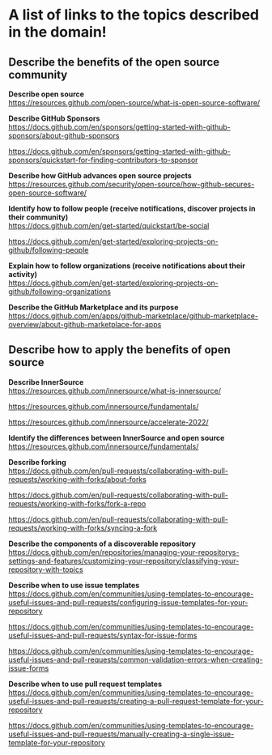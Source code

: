 # A list of links to the topics described in the domain!

## Describe the benefits of the open source community

**Describe open source**  
https://resources.github.com/open-source/what-is-open-source-software/

**Describe GitHub Sponsors**  
https://docs.github.com/en/sponsors/getting-started-with-github-sponsors/about-github-sponsors

https://docs.github.com/en/sponsors/getting-started-with-github-sponsors/quickstart-for-finding-contributors-to-sponsor

**Describe how GitHub advances open source projects**  
https://resources.github.com/security/open-source/how-github-secures-open-source-software/

**Identify how to follow people (receive notifications, discover projects in their community)**  
https://docs.github.com/en/get-started/quickstart/be-social

https://docs.github.com/en/get-started/exploring-projects-on-github/following-people

**Explain how to follow organizations (receive notifications about their activity)**  
https://docs.github.com/en/get-started/exploring-projects-on-github/following-organizations

**Describe the GitHub Marketplace and its purpose**  
https://docs.github.com/en/apps/github-marketplace/github-marketplace-overview/about-github-marketplace-for-apps

## Describe how to apply the benefits of open source

**Describe InnerSource**  
https://resources.github.com/innersource/what-is-innersource/

https://resources.github.com/innersource/fundamentals/

https://resources.github.com/innersource/accelerate-2022/

**Identify the differences between InnerSource and open source**  
https://resources.github.com/innersource/fundamentals/

**Describe forking**  
https://docs.github.com/en/pull-requests/collaborating-with-pull-requests/working-with-forks/about-forks

https://docs.github.com/en/pull-requests/collaborating-with-pull-requests/working-with-forks/fork-a-repo

https://docs.github.com/en/pull-requests/collaborating-with-pull-requests/working-with-forks/syncing-a-fork

**Describe the components of a discoverable repository**  
https://docs.github.com/en/repositories/managing-your-repositorys-settings-and-features/customizing-your-repository/classifying-your-repository-with-topics

**Describe when to use issue templates**  
https://docs.github.com/en/communities/using-templates-to-encourage-useful-issues-and-pull-requests/configuring-issue-templates-for-your-repository

https://docs.github.com/en/communities/using-templates-to-encourage-useful-issues-and-pull-requests/syntax-for-issue-forms

https://docs.github.com/en/communities/using-templates-to-encourage-useful-issues-and-pull-requests/common-validation-errors-when-creating-issue-forms

**Describe when to use pull request templates**  
https://docs.github.com/en/communities/using-templates-to-encourage-useful-issues-and-pull-requests/creating-a-pull-request-template-for-your-repository

https://docs.github.com/en/communities/using-templates-to-encourage-useful-issues-and-pull-requests/manually-creating-a-single-issue-template-for-your-repository